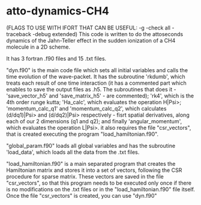 # atto-dynamics-CH4
(FLAGS TO USE WITH IFORT THAT CAN BE USEFUL: -g -check all -traceback -debug extended)
This code is written to do the attoseconds dynamics of the Jahn-Teller effect in the sudden ionization of a CH4 molecule in a 2D scheme.

It has 3 fortran .f90 files and 15 .txt files. 

"dyn.f90" is the main code file which sets all initial variables and calls the time evolution of the wave-packet. It has the subroutine 'rkdumb', which treats each result of one time interaction (it has a commented part which enables to save the output files as .h5. The subroutines that does it - 'save_vector_h5' and 'save_matrix_h5' - are commented); 'rk4', which is the 4th order runge kutta;  'Ha_calc', which evaluates the operation H|Psi>; 'momentum_calc_q1' and 'momentum_calc_q2', which calculates (d/dq1)|Psi> and (d/dq2)|Psi> respectively - fisrt spatial derivatives, along each of our 2 dimensions (q1 and q2); and finally 'angular_momentum', which evaluates the operation L|Psi>. it also requires the file "csr_vectors", that is created executing the program "load_hamiltonian.f90".

"global_param.f90" loads all global variables and has the subroutine 'load_data', which loads all the data from the .txt files.

"load_hamiltonian.f90" is a main separated program that creates the Hamiltonian matrix and stores it into a set of vectors, following the CSR procedure for sparse matrix. These vectors are saved in the file "csr_vectors", so that this program needs to be executed only once if there is no modifications on the .txt files or in the "load_hamiltonian.f90" file itself. Once the file "csr_vectors" is created, you can use "dyn.f90"
